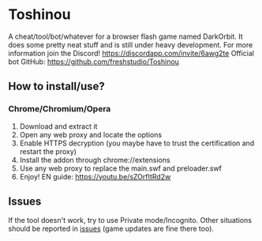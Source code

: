 Toshinou
==========
A cheat/tool/bot/whatever for a browser flash game named DarkOrbit.
It does some pretty neat stuff and is still under heavy development.
For more information join the Discord! https://discordapp.com/invite/6awg2te
Official bot GitHub: https://github.com/freshstudio/Toshinou

How to install/use?
----------
### Chrome/Chromium/Opera
1. Download and extract it
2. Open any web proxy and locate the options
3. Enable HTTPS decryption (you maybe have to trust the certification and restart the proxy)
4. Install the addon through chrome://extensions
5. Use any web proxy to replace the main.swf and preloader.swf
6. Enjoy!
EN guide: https://youtu.be/sZOrfItRd2w

Issues
----------
If the tool doesn't work, try to use Private mode/Incognito.
Other situations should be reported in [issues](../../issues) (game updates are fine there too).
